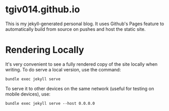 # tgiv014.github.io
This is my jekyll-generated personal blog. It uses Github's Pages feature to automatically build from source on pushes and host the static site.

# Rendering Locally
It's very convenient to see a fully rendered copy of the site locally when writing. To do serve a local version, use the command:

`bundle exec jekyll serve`

To serve it to other devices on the same network (useful for testing on mobile devices), use:

`bundle exec jekyll serve --host 0.0.0.0`
